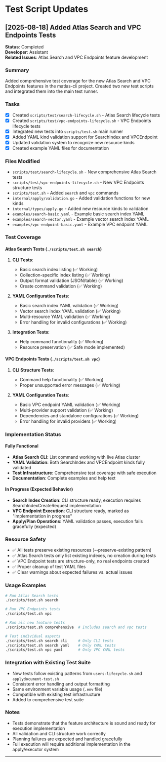 # Test Script Updates

## [2025-08-18] Added Atlas Search and VPC Endpoints Tests

**Status**: Completed  
**Developer**: Assistant  
**Related Issues**: Atlas Search and VPC Endpoints feature development  

### Summary
Added comprehensive test coverage for the new Atlas Search and VPC Endpoints features in the matlas-cli project. Created two new test scripts and integrated them into the main test runner.

### Tasks
- [x] Created `scripts/test/search-lifecycle.sh` - Atlas Search lifecycle tests
- [x] Created `scripts/test/vpc-endpoints-lifecycle.sh` - VPC Endpoints lifecycle tests  
- [x] Integrated new tests into `scripts/test.sh` main runner
- [x] Added YAML kind validation support for SearchIndex and VPCEndpoint
- [x] Updated validation system to recognize new resource kinds
- [x] Created example YAML files for documentation

### Files Modified
- `scripts/test/search-lifecycle.sh` - New comprehensive Atlas Search tests
- `scripts/test/vpc-endpoints-lifecycle.sh` - New VPC Endpoints structure tests
- `scripts/test.sh` - Added `search` and `vpc` commands
- `internal/apply/validation.go` - Added validation functions for new kinds
- `internal/types/apply.go` - Added new resource kinds to validation
- `examples/search-basic.yaml` - Example basic search index YAML
- `examples/search-vector.yaml` - Example vector search index YAML  
- `examples/vpc-endpoint-basic.yaml` - Example VPC endpoint YAML

### Test Coverage

#### Atlas Search Tests (`./scripts/test.sh search`)
1. **CLI Tests**:
   - Basic search index listing (✅ Working)
   - Collection-specific index listing (✅ Working)
   - Output format validation (JSON/table) (✅ Working)
   - Create command validation (✅ Working)
   
2. **YAML Configuration Tests**:
   - Basic search index YAML validation (✅ Working)
   - Vector search index YAML validation (✅ Working)
   - Multi-resource YAML validation (✅ Working)
   - Error handling for invalid configurations (✅ Working)
   
3. **Integration Tests**:
   - Help command functionality (✅ Working)
   - Resource preservation (✅ Safe mode implemented)

#### VPC Endpoints Tests (`./scripts/test.sh vpc`)
1. **CLI Structure Tests**:
   - Command help functionality (✅ Working)
   - Proper unsupported error messages (✅ Working)
   
2. **YAML Configuration Tests**:
   - Basic VPC endpoint YAML validation (✅ Working)
   - Multi-provider support validation (✅ Working)
   - Dependencies and standalone configurations (✅ Working)
   - Error handling for invalid providers (✅ Working)

### Implementation Status

#### Fully Functional
- **Atlas Search CLI**: List command working with live Atlas cluster
- **YAML Validation**: Both SearchIndex and VPCEndpoint kinds fully validated
- **Test Infrastructure**: Comprehensive test coverage with safe execution
- **Documentation**: Complete examples and help text

#### In Progress (Expected Behavior)
- **Search Index Creation**: CLI structure ready, execution requires SearchIndexCreateRequest implementation
- **VPC Endpoint Execution**: CLI structure ready, marked as "implementation in progress"
- **Apply/Plan Operations**: YAML validation passes, execution fails gracefully (expected)

### Resource Safety
- ✅ All tests preserve existing resources (--preserve-existing pattern)
- ✅ Atlas Search tests only list existing indexes, no creation during tests
- ✅ VPC Endpoint tests are structure-only, no real endpoints created
- ✅ Proper cleanup of test YAML files
- ✅ Clear warnings about expected failures vs. actual issues

### Usage Examples
```bash
# Run Atlas Search tests
./scripts/test.sh search

# Run VPC Endpoints tests  
./scripts/test.sh vpc

# Run all new feature tests
./scripts/test.sh comprehensive  # Includes search and vpc tests

# Test individual aspects
./scripts/test.sh search cli     # Only CLI tests
./scripts/test.sh search yaml    # Only YAML tests
./scripts/test.sh vpc yaml       # Only VPC YAML tests
```

### Integration with Existing Test Suite
- New tests follow existing patterns from `users-lifecycle.sh` and `applydocument-test.sh`
- Consistent error handling and output formatting
- Same environment variable usage (`.env` file)
- Compatible with existing test infrastructure
- Added to comprehensive test suite

### Notes
- Tests demonstrate that the feature architecture is sound and ready for execution implementation
- All validation and CLI structure work correctly
- Planning failures are expected and handled gracefully
- Full execution will require additional implementation in the apply/executor system

---